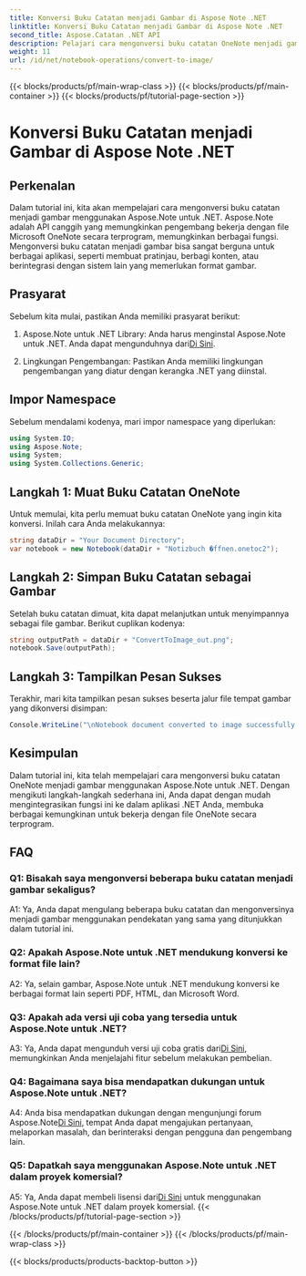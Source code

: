 ```yaml
---
title: Konversi Buku Catatan menjadi Gambar di Aspose Note .NET
linktitle: Konversi Buku Catatan menjadi Gambar di Aspose Note .NET
second_title: Aspose.Catatan .NET API
description: Pelajari cara mengonversi buku catatan OneNote menjadi gambar menggunakan Aspose.Note untuk .NET. Ikuti panduan langkah demi langkah ini untuk integrasi yang lancar.
weight: 11
url: /id/net/notebook-operations/convert-to-image/
---
```


{{< blocks/products/pf/main-wrap-class >}}
{{< blocks/products/pf/main-container >}}
{{< blocks/products/pf/tutorial-page-section >}}

# Konversi Buku Catatan menjadi Gambar di Aspose Note .NET

## Perkenalan

Dalam tutorial ini, kita akan mempelajari cara mengonversi buku catatan menjadi gambar menggunakan Aspose.Note untuk .NET. Aspose.Note adalah API canggih yang memungkinkan pengembang bekerja dengan file Microsoft OneNote secara terprogram, memungkinkan berbagai fungsi. Mengonversi buku catatan menjadi gambar bisa sangat berguna untuk berbagai aplikasi, seperti membuat pratinjau, berbagi konten, atau berintegrasi dengan sistem lain yang memerlukan format gambar.

## Prasyarat

Sebelum kita mulai, pastikan Anda memiliki prasyarat berikut:

1.  Aspose.Note untuk .NET Library: Anda harus menginstal Aspose.Note untuk .NET. Anda dapat mengunduhnya dari[Di Sini](https://releases.aspose.com/note/net/).

2. Lingkungan Pengembangan: Pastikan Anda memiliki lingkungan pengembangan yang diatur dengan kerangka .NET yang diinstal.

## Impor Namespace

Sebelum mendalami kodenya, mari impor namespace yang diperlukan:

```csharp
using System.IO;
using Aspose.Note;
using System;
using System.Collections.Generic;
```

## Langkah 1: Muat Buku Catatan OneNote

Untuk memulai, kita perlu memuat buku catatan OneNote yang ingin kita konversi. Inilah cara Anda melakukannya:

```csharp
string dataDir = "Your Document Directory";
var notebook = new Notebook(dataDir + "Notizbuch �ffnen.onetoc2");
```

## Langkah 2: Simpan Buku Catatan sebagai Gambar

Setelah buku catatan dimuat, kita dapat melanjutkan untuk menyimpannya sebagai file gambar. Berikut cuplikan kodenya:

```csharp
string outputPath = dataDir + "ConvertToImage_out.png";
notebook.Save(outputPath);
```

## Langkah 3: Tampilkan Pesan Sukses

Terakhir, mari kita tampilkan pesan sukses beserta jalur file tempat gambar yang dikonversi disimpan:

```csharp
Console.WriteLine("\nNotebook document converted to image successfully.\nFile saved at " + outputPath);
```

## Kesimpulan

Dalam tutorial ini, kita telah mempelajari cara mengonversi buku catatan OneNote menjadi gambar menggunakan Aspose.Note untuk .NET. Dengan mengikuti langkah-langkah sederhana ini, Anda dapat dengan mudah mengintegrasikan fungsi ini ke dalam aplikasi .NET Anda, membuka berbagai kemungkinan untuk bekerja dengan file OneNote secara terprogram.

## FAQ

### Q1: Bisakah saya mengonversi beberapa buku catatan menjadi gambar sekaligus?

A1: Ya, Anda dapat mengulang beberapa buku catatan dan mengonversinya menjadi gambar menggunakan pendekatan yang sama yang ditunjukkan dalam tutorial ini.

### Q2: Apakah Aspose.Note untuk .NET mendukung konversi ke format file lain?

A2: Ya, selain gambar, Aspose.Note untuk .NET mendukung konversi ke berbagai format lain seperti PDF, HTML, dan Microsoft Word.

### Q3: Apakah ada versi uji coba yang tersedia untuk Aspose.Note untuk .NET?

A3: Ya, Anda dapat mengunduh versi uji coba gratis dari[Di Sini](https://releases.aspose.com/), memungkinkan Anda menjelajahi fitur sebelum melakukan pembelian.

### Q4: Bagaimana saya bisa mendapatkan dukungan untuk Aspose.Note untuk .NET?

 A4: Anda bisa mendapatkan dukungan dengan mengunjungi forum Aspose.Note[Di Sini](https://forum.aspose.com/c/note/28), tempat Anda dapat mengajukan pertanyaan, melaporkan masalah, dan berinteraksi dengan pengguna dan pengembang lain.

### Q5: Dapatkah saya menggunakan Aspose.Note untuk .NET dalam proyek komersial?

 A5: Ya, Anda dapat membeli lisensi dari[Di Sini](https://purchase.aspose.com/buy) untuk menggunakan Aspose.Note untuk .NET dalam proyek komersial.
{{< /blocks/products/pf/tutorial-page-section >}}

{{< /blocks/products/pf/main-container >}}
{{< /blocks/products/pf/main-wrap-class >}}

{{< blocks/products/products-backtop-button >}}
